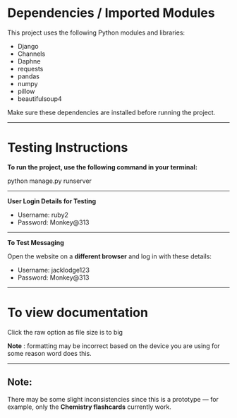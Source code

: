 # Dependencies / Imported Modules

This project uses the following Python modules and libraries:

- Django  
- Channels  
- Daphne  
- requests  
- pandas  
- numpy  
- pillow  
- beautifulsoup4  

Make sure these dependencies are installed before running the project.

---

# Testing Instructions

**To run the project, use the following command in your terminal:**

python manage.py runserver

---

**User Login Details for Testing**

- Username: ruby2  
- Password: Monkey@313  

---

**To Test Messaging**

Open the website on a **different browser** and log in with these details:

- Username: jacklodge123  
- Password: Monkey@313  

---

# To view documentation

Click the raw option as file size is to big

**Note** : formatting may be incorrect based on the device you are using for some reason word does this.

---

## Note:  
There may be some slight inconsistencies since this is a prototype — for example, only the **Chemistry flashcards** currently work.
